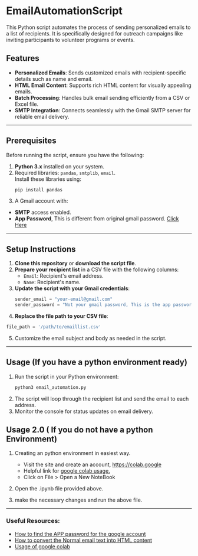 # EmailAutomationScript
This Python script automates the process of sending personalized emails to a list of recipients. It is specifically designed for outreach campaigns like inviting participants to volunteer programs or events.


## Features

- **Personalized Emails**: Sends customized emails with recipient-specific details such as name and email.
- **HTML Email Content**: Supports rich HTML content for visually appealing emails.
- **Batch Processing**: Handles bulk email sending efficiently from a CSV or Excel file.
- **SMTP Integration**: Connects seamlessly with the Gmail SMTP server for reliable email delivery.

---

## Prerequisites

Before running the script, ensure you have the following:

1. **Python 3.x** installed on your system.
2. Required libraries: `pandas`, `smtplib`, `email`.  
   Install these libraries using:
   ```bash
   pip install pandas
3. A Gmail account with:
  - **SMTP** access enabled.
  - **App Password**, This is different from original gmail password. [Click Here](https://www.hostpapa.com/knowledgebase/how-to-create-and-use-google-app-passwords/)

---

## Setup Instructions
1. **Clone this repository** or **download the script file**.
2. **Prepare your recipient list** in a CSV file with the following columns:
   - `Email`: Recipient's email address.
   - `Name`: Recipient's name.
3. **Update the script with your Gmail credentials**:
   ```python
   sender_email = "your-email@gmail.com"
   sender_password = "Not your gmail password, This is the app password." (Visit the useful Resources below to find the APP password)
 4. **Replace the file path to your CSV file**:
   ```python
   file_path = '/path/to/emaillist.csv'
   ```

5. Customize the email subject and body as needed in the script.

---

## Usage (If you have a python environment ready)
1. Run the script in your Python environment:
   ```bash
   python3 email_automation.py
2. The script will loop through the recipient list and send the email to each address.
3. Monitor the console for status updates on email delivery.
   
## Usage 2.0 ( If you do not have a python Environment)
1. Creating an python environment in easiest way.
   - Visit the site and create an account, https://colab.google
   - Helpful link for [google colab usage.](https://www.marqo.ai/blog/getting-started-with-google-colab-a-beginners-guide)
   - Click on File > Open a New NoteBook
     
2. Open the .ipynb file provided above.
3. make the necessary changes and run the above file.

---

### Useful Resources:
- [How to find the APP password for the google account](https://www.hostpapa.com/knowledgebase/how-to-create-and-use-google-app-passwords/)
- [How to convert the Normal email text into HTML content](https://www.textfixer.com/html/convert-email-to-html.php)
- [Usage of google colab](https://www.marqo.ai/blog/getting-started-with-google-colab-a-beginners-guide)

